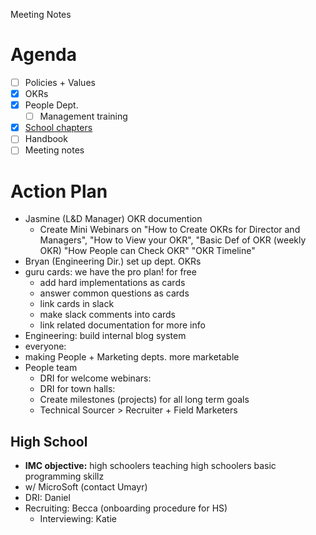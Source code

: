 Meeting Notes

# Agenda
- [ ] Policies + Values
- [x] OKRs
- [x] People Dept.
    - [ ] Management training
- [x] [School chapters](https://docs.google.com/document/d/1bxxFimRTXtWNrewXofYq8vCE8-sgiYIEHVzvM1nbHJY/edit)
- [ ] Handbook
- [ ] Meeting notes

# Action Plan
- Jasmine (L&D Manager) OKR documention
    - Create Mini Webinars on "How to Create OKRs for Director and Managers", "How to View your OKR", "Basic Def of OKR (weekly OKR) "How People can Check OKR" "OKR Timeline"
- Bryan (Engineering Dir.) set up dept. OKRs
- guru cards: we have the pro plan! for free
    - add hard implementations as cards
    - answer common questions as cards
    - link cards in slack
    - make slack comments into cards
    - link related documentation for more info
- Engineering: build internal blog system
- everyone: 
- making People + Marketing depts. more marketable
- People team
    - DRI for welcome webinars: 
    - DRI for town halls: 
    - Create milestones (projects) for all long term goals
    - Technical Sourcer > Recruiter + Field Marketers

## High School
- **IMC objective:** high schoolers teaching high schoolers basic programming skillz
- w/ MicroSoft (contact Umayr)
- DRI: Daniel
- Recruiting: Becca (onboarding procedure for HS)
    - Interviewing: Katie

## 